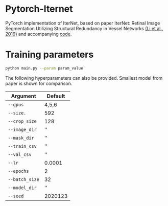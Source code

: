 # Pytorch-Iternet

PyTorch implementation of IterNet, based on paper IterNet: Retinal Image Segmentation Utilizing Structural Redundancy
in Vessel Networks [(Li et al., 2019)](https://arxiv.org/abs/1912.05763) and accompanying [code](https://github.com/conscienceli/IterNet).

# Training parameters

```bash
python main.py --param param_value
```

The following hyperparameters can also be provided. Smallest model from paper is
shown for comparison.

| Argument       | Default |
|----------------|---------|
| `--gpus`       | 4,5,6   |
| `--size.`      | 592     |
| `--crop_size`  | 128     |
| `--image_dir`  | ''      |
| `--mask_dir`   | ''      |
| `--train_csv`  | ''      |
| `--val_csv`    | ''      |
| `--lr`         | 0.0001  |
| `--epochs`     | 2       |
| `--batch_size` | 32      |
| `--model_dir`  | ''      |
| `--seed`       | 2020123 |
